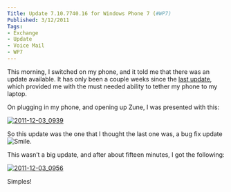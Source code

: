 ```yaml
---
Title: Update 7.10.7740.16 for Windows Phone 7 (#WP7)
Published: 3/12/2011
Tags:
- Exchange
- Update
- Voice Mail
- WP7
---
```


This morning, I switched on my phone, and it told me that there was an update available. It has only been a couple weeks since the [last update](http://www.gep13.co.uk/blog/?p=452), which provided me with the must needed ability to tether my phone to my laptop.

On plugging in my phone, and opening up Zune, I was presented with this:

[![2011-12-03_0939](http://www.gep13.co.uk/blog/wp-content/uploads/2011/12/2011-12-03_0939_thumb.png)](http://www.gep13.co.uk/blog/wp-content/uploads/2011/12/2011-12-03_0939.png)

So this update was the one that I thought the last one was, a bug fix update ![Smile](http://www.gep13.co.uk/blog/wp-content/uploads/2011/12/wlEmoticon-smile.png).

This wasn’t a big update, and after about fifteen minutes, I got the following:

[![2011-12-03_0956](http://www.gep13.co.uk/blog/wp-content/uploads/2011/12/2011-12-03_0956_thumb.png)](http://www.gep13.co.uk/blog/wp-content/uploads/2011/12/2011-12-03_0956.png)

Simples!
